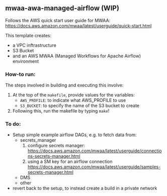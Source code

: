 ## mwaa-awa-managed-airflow (WIP)

Follows the AWS quick start user guide for MWAA: https://docs.aws.amazon.com/mwaa/latest/userguide/quick-start.html

This template creates:
* a VPC inftrastructure
* S3 Bucket
* and an AWS MWAA (Managed Workflows for Apache Airflow) environment

### How-to run:

The steps involved in building and executing this involve:

1) At the top of the `makefile`, provide values for the variables:
    * `AWS_PROFILE`: to indicate what AWS_PROFILE to use
    * `S3_BUCKET`: to specify the name of the S3 bucket to create
2) Following this, run the makefile by typing `make`!

### To do:

* Setup simple example airflow DAGs, e.g. to fetch data from:
    * secrets_manager
        1) configure secrets manager:
        https://docs.aws.amazon.com/mwaa/latest/userguide/connections-secrets-manager.html
        2) using a SM key for an airflow connection
        https://docs.aws.amazon.com/mwaa/latest/userguide/samples-secrets-manager.html
    * DMS
    * other
* revert back to the setup, to instead create a build in a private network
